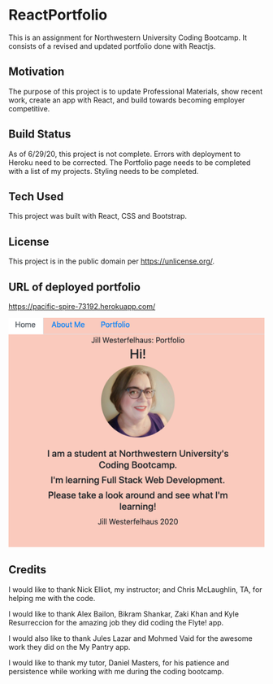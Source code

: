 # ReactPortfolio

This is an assignment for Northwestern University Coding Bootcamp. It consists of a revised and updated portfolio done with Reactjs.

## Motivation
The purpose of this project is to update Professional Materials, show recent work, create an app with React, and build towards becoming employer competitive.

## Build Status
As of 6/29/20, this project is not complete.  Errors with deployment to Heroku need to be corrected.  The Portfolio page needs to be completed with a list of my projects.  Styling needs to be completed.

## Tech Used
This project was built with React, CSS and Bootstrap. 

## License
This project is in the public domain per https://unlicense.org/.  

## URL of deployed portfolio

https://pacific-spire-73192.herokuapp.com/

![home page portfolio](./portfolio/public/images/home%20page%20portfolio.png)


## Credits

I would like to thank Nick Elliot, my instructor; and Chris McLaughlin, TA, for helping me with the code.

I would like to thank Alex Bailon, Bikram Shankar, Zaki Khan and Kyle Resurreccion for the amazing job they did coding the Flyte! app.

I would also like to thank Jules Lazar and Mohmed Vaid for the awesome work they did on the My Pantry app.

I would like to thank my tutor, Daniel Masters, for his patience and persistence while working with me during the coding bootcamp. 

